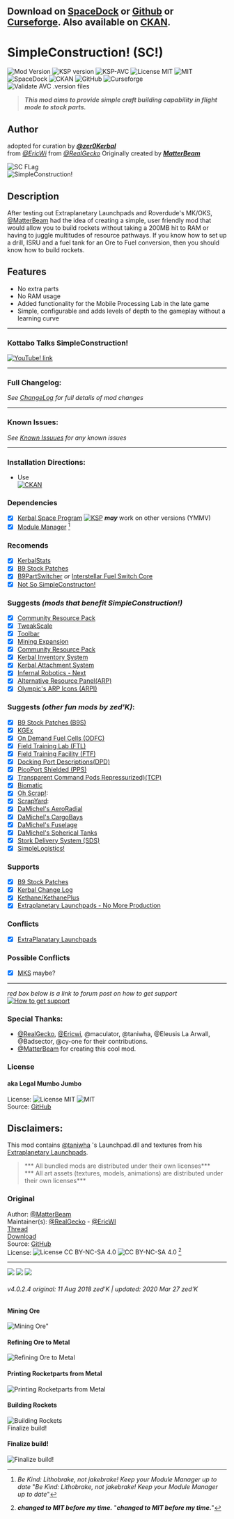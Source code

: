 <!-- Readme.md v1.1.3.0
SimpleConstruction
created: 17 Jul 18
updated: 2020 03 27 -->

[MODVERSION]: 4.0.2.3
[KSPVERSION]: 1.8.x
## Download on [SpaceDock][MOD:rel-spacedock] or [Github][MOD:rel-github] or [Curseforge][MOD:rel-curseforge]. Also available on [CKAN][MOD:rel-ckan]. 
# SimpleConstruction! (SC!)
![Mod Version][shield:mod:latest] 
![KSP version][shield:ksp] ![KSP-AVC][shield:kspavc] ![License MIT][shield:license] ![][LOGO:mit]   
![SpaceDock][shield:spacedock] ![CKAN][shield:ckan] ![GitHub][shield:github] ![Curseforge][shield:curseforge]  
![Validate AVC .version files][shield:avcvalid]  

> ***This mod aims to provide simple craft building capability in flight mode to stock parts.***  

## Author
adopted for curation by [***@zer0Kerbal***][LINK:zer0Kerbal]  
from [*@EricWi*][LINK:ericwi] from [*@RealGecko*][LINK:realgecko] Originally created by [***MatterBeam***][LINK:matterbeam]  

![SC FLag][IMG:hero:0]  
![SimpleConstruction!][IMG:hero:1]  

## Description
After testing out Extraplanetary Launchpads and Roverdude's MK/OKS, [@MatterBeam][LINK:matterbeam] had the idea of creating a simple, user friendly mod that would allow you to build rockets without taking a 200MB hit to RAM or having to juggle multitudes of resource pathways. If you know how to set up a drill, ISRU and a fuel tank for an Ore to Fuel conversion, then you should know how to build rockets.

## Features
- No extra parts
- No RAM usage
- Added functionality for the Mobile Processing Lab in the late game
- Simple, configurable and adds levels of depth to the gameplay without a learning curve
***
### Kottabo Talks SimpleConstruction!
[![][UTUBE:img]][UTUBE:link]
***
### Full Changelog:
*See [ChangeLog][MOD:changelog] for full details of mod changes*
***
### Known Issues:
*See [Known Issuues][MOD:known] for any known issues*
***
### Installation Directions:
- Use  
[![CKAN][image:rel-ckan]][thread:ckan]
### Dependencies
- [x] [Kerbal Space Program][KSP:website] [![KSP][shield:ksp]][KSP:website] ***may*** work on other versions (YMMV)
- [x] [Module Manager][thread:mm] [^1]
### Recomends
- [x] [KerbalStats](https://forum.kerbalspaceprogram.com/index.php?/topic/89285-*)
- [x] [B9 Stock Patches][thread:B9S]  
- [x] [B9PartSwitcher][thread:B9] *or* [Interstellar Fuel Switch Core][thread:ifsc]  
- [x] [Not So SimpleConstructon!][thread:NSSC] 
### Suggests *(mods that benefit SimpleConstruction!)*
- [x] [Community Resource Pack][thread:crp]
- [x] [TweakScale][thread:twk]
- [x] [Toolbar][thread:tool]  
- [x] [Mining Expansion][thread:smx]  
- [x] [Community Resource Pack][thread:crp]  
- [x] [Kerbal Inventory System][thread:kis]  
- [x] [Kerbal Attachment System][thread:kas]  
- [x] [Infernal Robotics - Next][thread:irn]
- [x] [Alternative Resource Panel(ARP)][thread:arp]  
- [x] [Olympic's ARP Icons (ARPI)][thread:arpi]  
### Suggests  *(other fun mods by zed'K)*:
- [x] [B9 Stock Patches (B9S)][thread:B9S]
- [x] [KGEx][thread:KGX]  
- [x] [On Demand Fuel Cells (ODFC)][thread:ODFC]  
- [x] [Field Training Lab (FTL)][thread:FTL]  
- [x] [Field Training Facility (FTF)][thread:FTF]  
- [x] [Docking Port Descriptions(DPD)][thread:DPD]  
- [x] [PicoPort Shielded (PPS)][thread:PPS]  
- [x] [Transparent Command Pods Repressurized)(TCP)][thread:TCP]  
- [x] [Biomatic][thread:BIO]
- [x] [Oh Scrap!][thread:OHS]:  
- [x] [ScrapYard][thread:SYD]:  
- [x] [DaMichel's AeroRadial][thread:DAR]  
- [x] [DaMichel's CargoBays][thread:DCB]  
- [x] [DaMichel's Fuselage][thread:DMF]  
- [x] [DaMichel's Spherical Tanks][thread:DST]  
- [x] [Stork Delivery System (SDS)][thread:SDS]  
- [x] [SimpleLogistics!][thread:SL!]  
### Supports
- [x] [B9 Stock Patches][thread:B9S]  
- [x] [Kerbal Change Log][thread:kcl]  
- [x] [Kethane/KethanePlus][thread:keth]  
- [x] [Extraplanetary Launchpads - No More Production][thread:elx]  
### Conflicts
- [x] [ExtraPlanatary Launchpads][thread:epl]  
### Possible Conflicts
- [x] [MKS]() maybe?
***  
*red box below is a link to forum post on how to get support*  
[![How to get support][image:get-support]][thread:getsupport]
### Special Thanks:
- [@RealGecko][LINK:realgecko], [@Ericwi][LINK:ericwi], @maculator, @taniwha, @Eleusis La Arwall, @Badsector, @cy-one for their contributions.
- [@MatterBeam][LINK:matterbeam] for creating this cool mod. 
### License
#### aka Legal Mumbo Jumbo
License: ![License MIT][shield:license] ![][LOGO:mit]    
Source: [GitHub][MOD:github:repo]  
## Disclaimers:
This mod contains [@taniwha][LINK:taniwha] 's Launchpad.dll and textures from his [Extraplanetary Launchpads][thread:epl].
> *** All bundled mods are distributed under their own licenses***  
> *** All art assets (textures, models, animations) are distributed under their own licenses***   
### Original  
Author: [@MatterBeam][LINK:matterbeam]  
Maintainer(s): [@RealGecko][LINK:realgecko] - [@EricWI][LINK:ericwi]  
[Thread][MOD:original:thread]  
[Download][MOD:original:download]  
Source: [GitHub][MOD:original:source]  
License: ![License CC BY-NC-SA 4.0][shield:original:license] ![][LOGO:ccbyncsa40]  [^2]
***  
[![][image:rel-github]][MOD:rel-github] [![][image:rel-spacedock]][MOD:rel-spacedock] [![][image:rel-curseforge]][MOD:rel-curseforge] 
###### v4.0.2.4 original: 11 Aug 2018 zed'K | updated: 2020 Mar 27 zed'K
[MOD:license]:      https://github.com/zer0Kerbal/SimpleConstruction/blob/master/LICENSE
[MOD:contributing]: https://github.com/zer0Kerbal/SimpleConstruction/blob/master/.github/CONTRIBUTING.md
[MOD:issues]:       https://github.com/zer0Kerbal/SimpleConstruction/issues  
[MOD:wiki]:         https://github.com/zer0Kerbal/SimpleConstruction/  
[MOD:known]:        https://github.com/zer0Kerbal/SimpleConstruction/wiki/Known-Issues  
[MOD:forum]:        https://forum.kerbalspaceprogram.com/index.php?/topic/192696-*   
[MOD:github:repo]:  https://github.com/zer0Kerbal/SimpleConstruction/
[MOD:changelog]:    https://raw.githubusercontent.com/zer0Kerbal/SimpleConstruction/master/Changelog.cfg
[KSP:website]:      http://kerbalspaceprogram.com/

<!--- original mod stuff -->
[MOD:original:source]:   https://github.com/Real-Gecko/KSP-SimpleConstruction  
[MOD:original:thread]:   https://forum.kerbalspaceprogram.com/index.php?/topic/131588-* "MatterBeam's"  
[MOD:original:download]: https://github.com/Real-Gecko/KSP-SimpleConstruction "RealGecko's GitHub Repo"  
[shield:original:license]:  https://img.shields.io/badge/license-CC--BY--NC--SA--4.0-lightgrey "CC BY-NC-SA 4.0"  

<!--- license logo urls -->
[LOGO:mit]:   https://i.postimg.cc/bvjfsMP5/MIT-17x17.png "MIT"  
[LOGO:ccbyncsa40]: https://licensebuttons.net/l/by-nc-sa/4.0/80x15.png "CC BY-NC-SA 4.0"  

[MOD:rel-github]:    https://github.com/zer0Kerbal/SimpleConstruction/releases/latest "GitHub"
[MOD:rel-spacedock]: http://spacedock.info/mod/59
[MOD:rel-curseforge]: https://www.curseforge.com/kerbal/ksp-mods/sc
[MOD:rel-ckan]:       http://forum.kerbalspaceprogram.com/index.php?/topic/90246-*

[image:rel-github]:     https://i.imgur.com/RE4Ppr9.png
[image:rel-spacedock]:  https://i.imgur.com/m0a7tn2.png
[image:rel-curseforge]: https://i.postimg.cc/RZNyB5vP/Download-On-Curse.png
[image:get-support]:    https://i.postimg.cc/vHP6zmrw/image.png

[image:rel-ckan]:  https://i.postimg.cc/x8XSVg4R/sj507JC.png
[image:changelog]: https://i.postimg.cc/qM9p4V0C/changelog.png
[image:source]:    https://i.postimg.cc/tJ8GqW0H/source.png

[shield:mod:latest]: https://img.shields.io/github/v/release/zer0Kerbal/SimpleConstruction?include_prereleases?style=plastic
[shield:mod]: https://img.shields.io/endpoint?url=https://raw.githubusercontent.com/zer0Kerbal/SimpleConstruction/master/json/mod.json
[shield:ksp]: https://img.shields.io/endpoint?url=https://raw.githubusercontent.com/zer0Kerbal/SimpleConstruction/master/json/ksp.json
[shield:license]: https://img.shields.io/endpoint?url=https://raw.githubusercontent.com/zer0Kerbal/SimpleConstruction/master/json/license.json

[shield:code]:    https://img.shields.io/endpoint?url=https://raw.githubusercontent.com/zer0Kerbal/SimpleConstruction/master/json/code.json  
[shield:kspavc]:     https://img.shields.io/badge/KSP-AVC--supported-brightgreen.svg?style=plastic
[shield:spacedock]:  https://img.shields.io/badge/SpaceDock-listed-blue.svg?style=plastic
[shield:ckan]:       https://img.shields.io/badge/CKAN-Indexed-blue.svg?style=plastic
[shield:github]:     https://img.shields.io/badge/Github-Indexed-blue.svg?style=plastic&logo=github
[shield:curseforge]: https://img.shields.io/badge/CurseForge-listed-blue.svg?style=plastic  
[shield:avcvalid]:   https://github.com/zer0Kerbal/SimpleConstruction/workflows/Validate%20AVC%20.version%20files/badge.svg

<!-- zer0Kerbal mods -->
[thread:ODFC]: https://forum.kerbalspaceprogram.com/index.php?/topic/187625-* "On Demand Fuel Cells"
[thread:NSSC]: https://forum.kerbalspaceprogram.com/index.php?/topic/191504-* "Not So SimpleConstructon!"  
[thread:FTF]: https://forum.kerbalspaceprogram.com/index.php?/topic/188841-* "Field Training Facility"
[thread:FTL]: https://forum.kerbalspaceprogram.com/index.php?/topic/188841-* "Field Training Lab"
[thread:MHH]: https://forum.kerbalspaceprogram.com/index.php?/topic/188246-* "More Hitchhikers"
[thread:TCP]: https://forum.kerbalspaceprogram.com/index.php?/topic/187495-* "Transparent Command Pods"
[thread:NUK]: https://forum.kerbalspaceprogram.com/index.php?/topic/21466-*  "Nuke Tiny Parts"  
[thread:OHS]: https://forum.kerbalspaceprogram.com/index.php?/topic/192360-* "Oh Scrap!"
[thread:SYD]: https://forum.kerbalspaceprogram.com/index.php?/topic/192360-* "ScrapYard"
[thread:DPD]: https://forum.kerbalspaceprogram.com/index.php?/topic/192184-* "Docking Port Descriptions (DPD)"   
[thread:PPS]: https://forum.kerbalspaceprogram.com/index.php?/topic/192187-*  "PicoPort Shielded (PPS)"  
[thread:DST]: https://forum.kerbalspaceprogram.com/index.php?/topic/191719-* "DaMichel's Spherical Tanks (DST)"  
[thread:DMF]: https://forum.kerbalspaceprogram.com/index.php?/topic/191719-* "DaMichel's Fuselage (DMF)"  
[thread:DAR]: https://forum.kerbalspaceprogram.com/index.php?/topic/191719-* "DaMichel's AeroRadial (DAR)"  
[thread:DCB]: https://forum.kerbalspaceprogram.com/index.php?/topic/191719-* "DaMichel's CargoBays (DCB)"  
[thread:SDS]: https://forum.kerbalspaceprogram.com/index.php?/topic/191719-* "Stork Delivery System (SDS)"  
[thread:SC!]: https://forum.kerbalspaceprogram.com/index.php?/topic/191424-* "SimpleConstructon!"  
[thread:SL!]: https://forum.kerbalspaceprogram.com/index.php?/topic/191045-* "SimpleLogistics!"  
[thread:BIO]: https://forum.kerbalspaceprogram.com/index.php?/topic/191426-* "Biomatic"  
[thread:B9S]: https://forum.kerbalspaceprogram.com/index.php?/topic/190870-* "B9 Stock Patches"  
[thread:CTN]: http:// "CTN (CTN)"  
[thread:DRL]: https:// "DRElite (DRL)"  
[thread:VG0]: https:// "Vanguard (VG0)"  
[thread:PRB]: https:// "ProbiTronics (BPT)"  
[thread:HB!]: https:// "HotBeverages (HBR)"  

[thread:mm]:   http://forum.kerbalspaceprogram.com/index.php?/topic/50533-* "ModuleManager"  
[thread:kcl]:  https://forum.kerbalspaceprogram.com/index.php?/topic/179207-* "Kerbal Changelog"  
[thread:ckan]: https://forum.kerbalspaceprogram.com/index.php?/topic/154922-* "CKAN"  

[thread:B9]:  https://forum.kerbalspaceprogram.com/index.php?showtopic=140541/ "B9 Part Switcher"  
[thread:twk]: https://forum.kerbalspaceprogram.com/index.php?/topic/179030-* "TweakScale"
[thread:crp]: https://forum.kerbalspaceprogram.com/index.php?/topic/83007-* "Community Resource Pack" 
[thread:kas]: https://forum.kerbalspaceprogram.com/index.php?/topic142594-* "KAS"  
[thread:KGX]: https://github.com/zer0Kerbal/ "KGEx"  
[thread:kis]: https://forum.kerbalspaceprogram.com/index.php?/topic/149848-* "KIS"  
[thread:irn]: https://forum.kerbalspaceprogram.com/index.php?/topic/184787-* "IR-Next"   
[thread:smx]: https://forum.kerbalspaceprogram.com/index.php?/topic/130325-* "SMX"  
[thread:elx]: https://github.com/theRagingIrishman/USI_EL "EL - No More Production"  
[thread:arp]: https://forum.kerbalspaceprogram.com/index.php?/topic/54876-* "Alternative Resource Panel"  
[thread:arpi]: https://forum.kerbalspaceprogram.com/index.php?/topic/92866-* "Olympic's Alternative Resource Panel Icons"  
[thread:epl]: https://forum.kerbalspaceprogram.com/index.php?/topic/54284-* "ExtraPlanetary Launchpads"  
[thread:tool]: https://forum.kerbalspaceprogram.com/index.php?/topic/161857-* "Toolbar"
[thread:keth]: http://forum.kerbalspaceprogram.com/index.php?/topic/119480-* "Kethane/Kethane+"  
[thread:ifsc]: http://forum.kerbalspaceprogram.com/index.php?/topic/106243-* "Interstellar Fuel Switch Core"  

[image:get-support]: https://i.postimg.cc/vHP6zmrw/image.png "Click here: takes you to a forum post on how to get support"  
[thread:getsupport]: https://forum.kerbalspaceprogram.com/index.php?/topic/83212-* "Click here: takes you to a forum post on how to get support"  

[LINK:zer0Kerbal]: https://forum.kerbalspaceprogram.com/index.php?/profile/190933-zer0kerbal/ "zer0Kerbal"  
[LINK:matterbeam]: http://forum.kerbalspaceprogram.com/index.php?/profile/133334-matterbeam/ "MatterBeam"  
[LINK:realgecko]: https://forum.kerbalspaceprogram.com/index.php?/profile/162682-realgecko/ "RealGecko"  
[LINK:ericwi]: https://forum.kerbalspaceprogram.com/index.php?/profile/152716-ericwi/ "EricWi"  
[LINK:taniwha]: https://forum.kerbalspaceprogram.com/index.php?/profile/57176-taniwha/ "Taniwha"  

[IMG:hero:0]: https://i.imgur.com/y01A9en.png "SimpleConstruction! Flag"  
[IMG:hero:1]: https://spacedock.info/content/matterbeam_328/SimpleConstruction/SimpleConstruction-1455675320.902058.jpg "SimpleConstruction"  

[IMG:hero:2a]: https://i.imgur.com/zqg2qcv.png "Mining Ore"  
[IMG:hero:2b]: https://i.imgur.com/R6IYn5V.png "Refining Ore to Metal"  
[IMG:hero:2c]: https://i.imgur.com/jhbus6m.png "Printing Rocketparts from Metal"  
[IMG:hero:2d]: https://i.imgur.com/6v9gwma.png "Building Rockets"  
[IMG:hero:2e]: https://i.imgur.com/nmq46HA.png "Finalize build!"  

[UTUBE:img]:  https://img.youtube.com/vi/3T_dren-6cc/0.jpg "YouTube! link"  
[UTUBE:link]: https://youtu.be/3T_dren-6cc "Kottabo Talks SimpleConstruction!"  

[^1]: *Be Kind: Lithobrake, not jakebrake! Keep your Module Manager up to date* "*Be Kind: Lithobrake, not jakebrake! Keep your Module Manager up to date*"  
[^2]: ***changed to MIT before my time.*** "***changed to MIT before my time.***"  
<!--
this file: GPLv2 2020
zer0Kerbal--> 
#### Mining Ore  
![Mining Ore"][IMG:hero:2a]  
#### Refining Ore to Metal  
![Refining Ore to Metal][IMG:hero:2b]  
#### Printing Rocketparts from Metal
![Printing Rocketparts from Metal][IMG:hero:2c]  
#### Building Rockets  
![Building Rockets][IMG:hero:2d]  
Finalize build!
#### Finalize build!  
![Finalize build!][IMG:hero:2e]  
